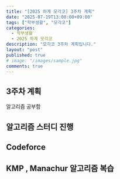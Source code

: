 ```yaml
---
title: "[2025 하계 모각코] 3주차 계획"
date: "2025-07-19T13:00:00+09:00"
tags: ["학부생활", "모각코"]
categories:
  - 학부생활
  - 2025 하계 모각코
description: "모각코 3주차 계획입니다."
layout: "post"
published: true
# image: "/images/sample.jpg"
comments: true
---
```


## 3주차 계획
알고리즘 공부함

## 알고리즘 스터디 진행

## Codeforce

## KMP , Manachur 알고리즘 복습


